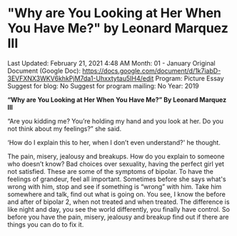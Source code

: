 # "Why are You Looking at Her When You Have Me?" by Leonard Marquez III

Last Updated: February 21, 2021 4:48 AM
Month: 01 - January
Original Document (Google Doc): https://docs.google.com/document/d/1k7iabD-3EVFXNX3WKV6khkPjM7da1-Uhxxtytau5IH4/edit
Program: Picture Essay
Suggest for blog: No
Suggest for program mailing: No
Year: 2019

**“Why are You Looking at Her When You Have Me?” By Leonard Marquez III**

“Are you kidding me? You’re holding my hand and you look at her. Do you not think about my feelings?” she said.

‘How do I explain this to her, when I don’t even understand?' he thought.

The pain, misery, jealousy and breakups. How do you explain to someone who doesn’t know? Bad choices over sexuality, having the perfect girl yet not satisfied. These are some of the symptoms of bipolar. To have the feelings of grandeur, feel all important. Sometimes before she says what's wrong with him, stop and see if something is “wrong” with him. Take him somewhere and talk, find out what is going on. You see, I know the before and after of bipolar 2, when not treated and when treated. The difference is like night and day, you see the world differently, you finally have control. So before you have the pain, misery, jealousy and breakup find out if there are things you can do to fix it.